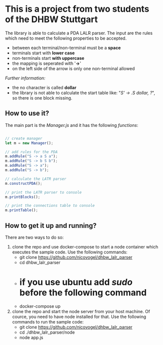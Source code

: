 # This is a project from two students of the DHBW Stuttgart

The library is able to calculate a PDA LALR parser. The input are the rules which need to meet the following properties to be accepted.

- between each terminal/non-terminal must be a **space**
- terminals start with **lower case**
- non-terminals start **with uppercase**
- the mapping is seperated with '**->**'
- on the left side of the arrow is only one non-terminal allowed

*Further information:*
- the no character is called **dollar** 
- the library is not able to calculate the start table like: "*S' -> .S dollar, ?*", so there is one block missing.

## How to use it?

The main part is the *Manager.js* and it has the following *functions*:

````javascript

// create manager
let m = new Manager();

// add rules for the PDA
m.addRule("S -> a S a");
m.addRule("S -> b S b");
m.addRule("S -> a");
m.addRule("S -> b");

// calculate the LATR parser
m.constructPDA();

// print the LATR parser to console
m.printBlocks();

// print the connections table to console
m.printTable();

````

## How to get it up and running?

There are two ways to do so:

1. clone the repo and use docker-compose to start a node container which executes the sample code. Use the following commands: 
    - git clone https://github.com/nicovogel/dhbw_lalr_parser
    - cd dhbw_lalr_parser
    - # if you use ubuntu add *sudo* before the following command 
    - docker-compose up
2. clone the repo and start the node server from your host machine. Of cource, you need to have node installed for that. Use the following commands to run the sample code:
    - git clone https://github.com/nicovogel/dhbw_lalr_parser
    - cd ./dhbw_lalr_parser/node
    - node app.js